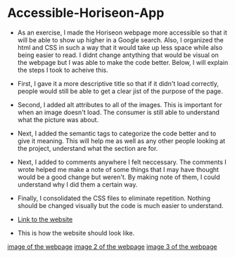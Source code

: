 # Accessible-Horiseon-App

* As an exercise, I made the Horiseon webpage more accessible so that it will be able to show up higher in a Google search. Also, I organized the html and CSS in such a way that it would take up less space while also being easier to read. I didnt change antything that would be visual on the webpage but I was able to make the code better. Below, I will explain the steps I took to acheive this.

* First, I gave it a more descriptive title so that if it didn't load correctly, people would still be able to get a clear jist of the purpose of the page.

* Second, I added alt attributes to all of the images. This is important for when an image doesn't load. The consumer is still able to understand what the picture was about.

* Next, I added the semantic tags to categorize the code better and to give it meaning. This will help me as well as any other people looking at the project, understand what the section are for. 

* Next, I added to comments anywhere I felt neccessary. The comments I wrote helped me make a note of some things that I may have thought would be a good change but weren't. By making note of them, I could understand why I did them a certain way.

* Finally, I consolidated the CSS files to eliminate repetition. Nothing should be changed visually but the code is much easier to understand. 

* [Link to the website](https://reagintaylor.github.io/Accessible-Horiseon-App/) 

* This is how the website should look like.

[image of the webpage](./assets/images/Screenshot-1)
[image 2 of the webpage](./assets/images/Screenshot-2)
[image 3 of the webpage](./assets/images/Screenshot-3)

